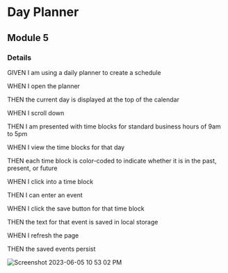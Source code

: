 # Day Planner

## Module 5

### Details

GIVEN I am using a daily planner to create a schedule

WHEN I open the planner

THEN the current day is displayed at the top of the calendar

WHEN I scroll down

THEN I am presented with time blocks for standard business hours of 9am to 5pm

WHEN I view the time blocks for that day

THEN each time block is color-coded to indicate whether it is in the past, present, or future

WHEN I click into a time block

THEN I can enter an event

WHEN I click the save button for that time block

THEN the text for that event is saved in local storage

WHEN I refresh the page

THEN the saved events persist

![Screenshot 2023-06-05 10 53 02 PM](https://github.com/scoges/Dateplanner/assets/131681487/3102c73e-18a1-4777-bbba-d9ce68f06a7f)
